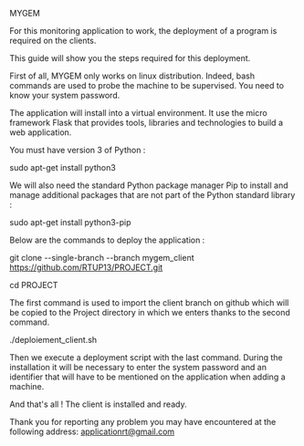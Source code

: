 MYGEM

For this monitoring application to work, the deployment of a program is required on the clients.

This guide will show you the steps required for this deployment.

First of all, MYGEM only works on linux distribution. Indeed, bash commands are used to probe the machine to be supervised. 
You need to know your system password.

The application will install into a virtual environment.
It use the micro framework Flask that provides tools, libraries and technologies to build a web application.

You must have version 3 of Python :

sudo apt-get install python3

We will also need the standard Python package manager Pip to install and manage additional packages that are not part of the 
Python standard library :

sudo apt-get install python3-pip

Below are the commands to deploy the application :

git clone --single-branch --branch mygem_client https://github.com/RTUP13/PROJECT.git

cd PROJECT

The first command is used to import the client branch on github which will be copied to the Project directory in which we enters
thanks to the second command.

./deploiement_client.sh

Then we execute a deployment script with the last command. During the installation it will be necessary to enter the system 
password and an identifier that will have to be mentioned on the application when adding a machine.

And that's all ! The client is installed and ready. 

Thank you for reporting any problem you may have encountered at the following address: applicationrt@gmail.com
